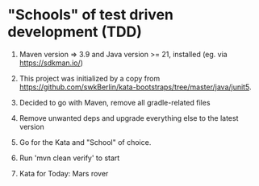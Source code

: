 # "Schools" of test driven development (TDD)

1. Maven version => 3.9 and Java version >= 21, installed (eg. via https://sdkman.io/)

2. This project was initialized by a copy from https://github.com/swkBerlin/kata-bootstraps/tree/master/java/junit5.

3. Decided to go with Maven, remove all gradle-related files

4. Remove unwanted deps and upgrade everything else to the latest version

5. Go for the Kata and "School" of choice.

6. Run 'mvn clean verify' to start

7. Kata for Today: Mars rover






